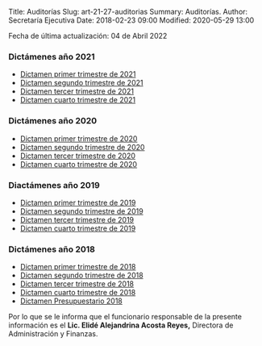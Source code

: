 Title: Auditorías
Slug: art-21-27-auditorias
Summary: Auditorías.
Author: Secretaría Ejecutiva
Date: 2018-02-23 09:00
Modified: 2020-05-29 13:00


Fecha de última actualización: 04 de Abril 2022


### Dictámenes año 2021

* [Dictamen primer trimestre de 2021](dictamen-2021-03-primer-trimestre.pdf)
* [Dictamen segundo trimestre de 2021](dictamen-2021-06-segundo-trimestre.pdf)
* [Dictamen tercer trimestre de 2021](dictamen-2021-09-tercer-trimestre.pdf)
* [Dictamen cuarto trimestre de 2021](dictamen-2021-12-cuarto-trimestre.pdf)

### Dictámenes año 2020

* [Dictamen primer trimestre de 2020](dictamen-2020-03-primer-trimestre.pdf)
* [Dictamen segundo trimestre de 2020](dictamen-2020-02-segundo-trimestre.pdf)
* [Dictamen tercer trimestre de 2020](dictamen-2020-02-tercer-trimestre.pdf)
* [Dictamen cuarto trimestre de 2020](dictamen-2020-04-cuarto-trimestre.pdf)

### Diactámenes año 2019

* [Dictamen primer trimestre de 2019](dictamen-2019-03-primer-trimestre.pdf)
* [Dictamen segundo trimestre de 2019](dictamen-2019-06-segundo-trimestre.pdf)
* [Dictamen tercer trimestre de 2019](dictamen-2019-09-tercer-trimestre.pdf)
* [Dictamen cuarto trimestre de 2019](dictamen-2019-12-cuarto-trimestre.pdf)

### Dictámenes año 2018

* [Dictamen primer trimestre de 2018](dictamen-2018-03-primer-trimestre.pdf)
* [Dictamen segundo trimestre de 2018](dictamen-2018-06-segundo-trimestre.pdf)
* [Dictamen tercer trimestre de 2018](dictamen-2018-09-tercer-trimestre.pdf)
* [Dictamen cuarto trimestre de 2018](dictamen-2018-12-tercer-trimestre.pdf)
* [Dictamen Presupuestario 2018](dictamen-presupuestario-2018.pdf)

Por lo que se le informa que el funcionario responsable de la presente información es el **Lic. Elidé Alejandrina Acosta Reyes,** Directora de Administración y Finanzas.
